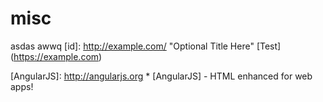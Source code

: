 # misc
asdas
awwq
[id]: http://example.com/  "Optional Title Here"
[Test] (<https://example.com>)



[AngularJS]: <http://angularjs.org>  * [AngularJS] - HTML enhanced for web apps!
